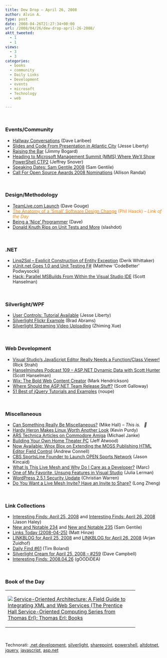 ```yaml
---
title: Dew Drop – April 26, 2008
author: Alvin A.
type: post
date: 2008-04-26T21:27:34+00:00
url: /2008/04/26/dew-drop-april-26-2008/
aktt_tweeted:
  - 1
  - 1
views:
  - 3
  - 3
categories:
  - books
  - community
  - Daily Links
  - Development
  - events
  - microsoft
  - Technology
  - web

---
```

&nbsp;

### Events/Community

  * [Hallway Conversations][1] (Dave Laribee)
  * [Slides and Code From Presentation in Atlantic City][2] (Jesse Liberty)
  * [Raising the Bar][3] (Jimmy Bogard)
  * [Heading to Microsoft Management Summit (MMS) Where We&#8217;ll Show PowerShell CTP2][4] (Jeffrey Snover)
  * [Speaking Dates: Sam Gentile 2008][5] (Sam Gentile)
  * [Call For Open Source Awards 2008 Nominations][6] (Allison Randal)

&nbsp;

### Design/Methodology

  * [TeamLive.com Launch][7] (Dave Gouge)
  * [<font color="#ff8000">The Anatomy of a &#8216;Small&#8217; Software Design Change</font>][8] <font color="#ff8000">(Phil Haack) &#8211; <em>Link of the Day</em></font>
  * [Being a &#8216;Nice&#8217; Programmer][9] (Dave)
  * [Donald Knuth Rips on Unit Tests and More][10] (slashdot)

&nbsp;

### .NET

  * [Linq2Sql &#8211; Explicit Construction of Entity Exception][11] (Derik Whittaker)
  * [xUnit.net Goes 1.0 and Unit Testing F#][12] (Matthew &#8216;CodeBetter&#8217; Podwysocki)
  * [Hack: Parallel MSBuilds From Within the Visual Studio IDE][13] (Scott Hanselman)

&nbsp;

### Silverlight/WPF

  * [User Controls: Tutorial Available][14] (Jesse Liberty)
  * [Silverlight Flickr Example][15] (Brad Abrams)
  * [Silverlight Streaming Video Uploading][16] (Zhiming Xue)

&nbsp;

### Web Development

  * [Visual Studio&#8217;s JavaScript Editor Really Needs a Function/Class Viewer!][17] (Rick Strahl)
  * [Hanselminutes Podcast 109 &#8211; ASP.NET Dynamic Data with Scott Hunter][18] (Scott Hanselman)
  * [Wix: The Bold Web Content Creator][19] (Mark Hendrickson)
  * [Where Should the ASP.NET Team Release Stuff?][20] (Scott Galloway)
  * [51 Best of jQuery Tutorials and Examples][21] (noupe)

&nbsp;

### Miscellaneous

  * [Can Something Really Be Miscellaneous?][22] (Mike Hall) _&#8211; This is.&nbsp;&nbsp; 🙂_
  * [Hardy Heron Makes Linux Worth Another Look][23] (Kevin Purdy)
  * [ARS Technica Articles on Commodore Amiga][24] (Michael Janke)
  * [Building Your Own Home Theater PC][25] (Jeff Atwood)
  * [Now Available: Wrox Blox on Extending the MOSS Publishing HTML Editor Field Control][26] (Andrew Connell)
  * [CBS SportsLine Founder to Launch OPEN Sports Network][27] (Jason Kincaid)
  * [What Is This Live Mesh and Why Do I Care as a Developer?][28] (Marc)
  * [One of My Favorite, Unsung Features in Visual Studio][29] (Julia Lerman)
  * [WordPress 2.5.1 Security Update][30] (Christian Warren)
  * [Do You Want a Live Mesh Invite? Have an Invite to Share?][31] (Long Zheng)

&nbsp;

### Link Collections

  * [Interesting Finds: April 25, 2008][32] and [Interesting Finds: April 26, 2008][33] (Jason Haley)
  * [New and Notable 234][34] and [New and Notable 235][35] (Sam Gentile)
  * [Links Today (2008-04-25)][36] (Matt Hinze)
  * [LINKBLOG for April 25, 2008][37] and [LINKBLOG for April 26, 2008][38] (Arjan Zuidhof)
  * [Daily Find #61][39] (Tim Boland)
  * [Silverlight Cream for April 25, 2008 &#8211; #259][40] (Dave Campbell)
  * [Interesting Finds: 2008.04.26][41] (gOODiDEA)

&nbsp;

### Book of the Day

<div class="wlWriterSmartContent" id="scid:7dc1bd33-94bd-46fd-a20b-0131235bcd47:7231d220-d892-4a92-a970-b1e2fc263ca2" style="padding-right: 0px; display: inline; padding-left: 0px; float: none; padding-bottom: 0px; margin: 0px; padding-top: 0px">
  <table cellspacing="0" cellpadding="2" width="400" border="0" unselectable="on">
    <tr>
      <td valign="top" width="400">
        <p>
          <a title="Service-Oriented Architecture: A Field Guide to Integrating XML and Web Services (The Prentice Hall Service-Oriented Computing Series from Thomas Erl): Thomas Erl: Books" href="http://www.amazon.com/exec/obidos/ASIN/0131428985/alvinashcraft-20"><img data-recalc-dims="1" decoding="async" src="https://i0.wp.com/images.amazon.com/images/P/0131428985.01.MZZZZZZZ.jpg?w=660" border="0" align="left" style="float:left" />Service-Oriented Architecture: A Field Guide to Integrating XML and Web Services (The Prentice Hall Service-Oriented Computing Series from Thomas Erl): Thomas Erl: Books</a>
        </p>
      </td>
    </tr>
  </table>
</div>

&nbsp;

<div class="wlWriterSmartContent" id="scid:C16BAC14-9A3D-4c50-9394-FBFEF7A93539:0b5a6e98-ff5c-4c06-a4cf-8da9fa0cdf41" style="padding-right: 0px; display: inline; padding-left: 0px; padding-bottom: 0px; margin: 0px; padding-top: 0px">
  <!--dotnetkickit-->
</div>

<div class="wlWriterSmartContent" id="scid:d7bf807d-7bb0-458a-811f-90c51817d5c2:e4bee7ae-cb6b-4ff6-a033-a4fa7f7514b6" style="padding-right: 0px; display: inline; padding-left: 0px; padding-bottom: 0px; margin: 0px; padding-top: 0px">
  <p>
    <span class="TagSite">Technorati:</span> <a href="http://technorati.com/tag/.net+development" rel="tag" class="tag">.net development</a>, <a href="http://technorati.com/tag/silverlight" rel="tag" class="tag">silverlight</a>, <a href="http://technorati.com/tag/sharepoint" rel="tag" class="tag">sharepoint</a>, <a href="http://technorati.com/tag/powershell" rel="tag" class="tag">powershell</a>, <a href="http://technorati.com/tag/altdotnet" rel="tag" class="tag">altdotnet</a>, <a href="http://technorati.com/tag/jquery" rel="tag" class="tag">jquery</a>, <a href="http://technorati.com/tag/javascript" rel="tag" class="tag">javascript</a>, <a href="http://technorati.com/tag/asp.net" rel="tag" class="tag">asp.net</a><br /><!-- StartInsertedTags: .net development, silverlight, sharepoint, powershell, altdotnet, jquery, javascript, asp.net :EndInsertedTags -->
  </p>
</div>

 [1]: http://codebetter.com/blogs/david_laribee/archive/2008/04/25/hallway-conversations.aspx
 [2]: http://silverlight.net/blogs/jesseliberty/archive/2008/04/25/slides-and-code-from-presentation-in-atlantic-city.aspx
 [3]: http://www.lostechies.com/blogs/jimmy_bogard/archive/2008/04/25/raising-the-bar.aspx
 [4]: http://blogs.msdn.com/powershell/archive/2008/04/26/heading-to-microsoft-management-summit-mms-where-we-ll-show-powershell-ctp2.aspx
 [5]: http://samgentile.com/blogs/samgentile/archive/2008/04/26/speaking-dates-sam-gentile-spring-2008.aspx
 [6]: http://radar.oreilly.com/archives/2008/04/open-source-award-nominations.html
 [7]: http://davegouge.spaces.live.com/blog/cns!EAA79C9C2A7E0109!389.entry
 [8]: http://haacked.com/archive/2008/04/24/anatomy-of-a-design-change.aspx
 [9]: http://www.objectreference.net/post/Being-a-nice-programmer.aspx
 [10]: http://tech.slashdot.org/article.pl?sid=08/04/26/1627248&from=rss
 [11]: http://devlicio.us/blogs/derik_whittaker/archive/2008/04/25/linq2sql-explicit-construction-of-entity-exception.aspx
 [12]: http://codebetter.com/blogs/matthew.podwysocki/archive/2008/04/25/xunit-net-goes-1-0-and-unit-testing-f.aspx
 [13]: http://www.hanselman.com/blog/HackParallelMSBuildsFromWithinTheVisualStudioIDE.aspx
 [14]: http://silverlight.net/blogs/jesseliberty/archive/2008/04/25/user-controls-tutorial.aspx
 [15]: http://blogs.msdn.com/brada/archive/2008/04/25/silverlight-flickr-example.aspx
 [16]: http://blogs.msdn.com/zxue/archive/2008/04/25/silverlight-streaming-video-uploading.aspx
 [17]: http://west-wind.com/weblog/posts/329029.aspx
 [18]: http://www.hanselman.com/blog/HanselminutesPodcast109ASPNETDynamicDataWithScottHunter.aspx
 [19]: http://www.techcrunch.com/2008/04/25/wix-the-bold-web-content-creator/
 [20]: http://www.mostlylucid.net/archive/2008/04/23/where-should-the-asp.net-team-release-stuff.aspx
 [21]: http://www.noupe.com/tutorial/51-best-of-jquery-tutorials-and-examples.html
 [22]: http://ilikeellipses.com/2008/04/25/can-something-really-be-miscellaneous/
 [23]: http://lifehacker.com/383769/hardy-heron-makes-linux-worth-another-look
 [24]: http://lastinfirstout.blogspot.com/2008/04/ars-technica-articles-on-commodore.html
 [25]: http://www.codinghorror.com/blog/archives/001107.html
 [26]: http://andrewconnell.com/blog/archive/2008/04/25/NOW-AVAILABLE--WROX-BLOX-on-Extending-the-MOSS.aspx
 [27]: http://www.techcrunch.com/2008/04/25/cbs-sportsline-founder-announces-open-sports-network/
 [28]: http://blogs.msdn.com/publicsector/archive/2008/04/26/what-is-this-live-mesh-and-why-do-i-care-as-a-developer.aspx
 [29]: http://blogs.devsource.com/devlife/content/net_general/one_of_my_favorite_unsung_features_in_visual_studio_1.html
 [30]: http://www.downloadsquad.com/2008/04/26/wordpress-2-5-1-security-update/
 [31]: http://www.istartedsomething.com/20080427/invite-share-live-mesh/
 [32]: http://jasonhaley.com/blog/archive/2008/04/25/141548.aspx
 [33]: http://jasonhaley.com/blog/archive/2008/04/26/141554.aspx
 [34]: http://samgentile.com/blogs/samgentile/archive/2008/04/25/new-and-notable-234.aspx
 [35]: http://samgentile.com/blogs/samgentile/archive/2008/04/26/new-and-notable-235.aspx
 [36]: http://mhinze.com/links-today-2008-04-25/
 [37]: http://arjansworld.blogspot.com/2008/04/linkblog-for-april-25-2008.html
 [38]: http://arjansworld.blogspot.com/2008/04/linkblog-for-april-26-2008.html
 [39]: http://www.techtoolblog.com/archives/daily-find-61
 [40]: http://geekswithblogs.net/WynApseTechnicalMusings/archive/2008/04/25/121650.aspx
 [41]: http://weblogs.asp.net/yuanjian/archive/2008/04/26/interesting-finds-2008-04-26.aspx